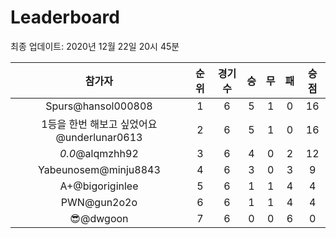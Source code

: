# Leaderboard
최종 업데이트: 2020년 12월 22일 20시 45분




| 참가자 | 순위 | 경기수 | 승 | 무 | 패 | 승점 |
|:---:|:---:|:---:|:---:|:---:|:---:|:---:|
| Spurs@hansol000808 | 1 | 6 | 5 | 1 | 0 | 16 |
| 1등을 한번 해보고 싶었어요@underlunar0613 | 2 | 6 | 5 | 1 | 0 | 16 |
| _0.0_@alqmzhh92 | 3 | 6 | 4 | 0 | 2 | 12 |
| Yabeunosem@minju8843 | 4 | 6 | 3 | 0 | 3 | 9 |
| A+@bigoriginlee | 5 | 6 | 1 | 1 | 4 | 4 |
| PWN@gun2o2o | 6 | 6 | 1 | 1 | 4 | 4 |
| 😎@dwgoon | 7 | 6 | 0 | 0 | 6 | 0 |